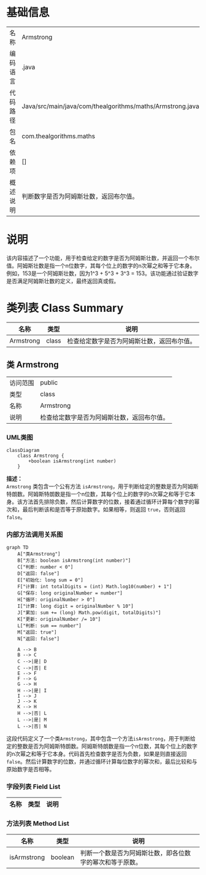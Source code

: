 # 基础信息

|      |      |
|------|------|
| 名称 | Armstrong |
| 编码语言 | .java |
| 代码路径 | Java/src/main/java/com/thealgorithms/maths/Armstrong.java |
| 包名 | com.thealgorithms.maths |
| 依赖项 | [] |
| 概述说明 | 判断数字是否为阿姆斯壮数，返回布尔值。 |

# 说明

该内容描述了一个功能，用于检查给定的数字是否为阿姆斯壮数，并返回一个布尔值。阿姆斯壮数是指一个n位数字，其每个位上的数字的n次幂之和等于它本身。例如，153是一个阿姆斯壮数，因为1^3 + 5^3 + 3^3 = 153。该功能通过验证数字是否满足阿姆斯壮数的定义，最终返回真或假。

# 类列表 Class Summary

| 名称   | 类型  | 说明 |
|-------|------|-------------|
| Armstrong | class | 检查给定数字是否为阿姆斯壮数，返回布尔值。 |



## 类 Armstrong

|      |      |
|------|------|
| 访问范围 | public |
| 类型 | class |
| 名称 | Armstrong |
| 说明 | 检查给定数字是否为阿姆斯壮数，返回布尔值。 |


### UML类图

```mermaid
classDiagram
    class Armstrong {
        +boolean isArmstrong(int number)
    }
```

**描述：**  
`Armstrong` 类包含一个公有方法 `isArmstrong`，用于判断给定的整数是否为阿姆斯特朗数。阿姆斯特朗数是指一个n位数，其每个位上的数字的n次幂之和等于它本身。该方法首先排除负数，然后计算数字的位数，接着通过循环计算每个数字的幂次和，最后判断该和是否等于原始数字。如果相等，则返回 `true`，否则返回 `false`。


### 内部方法调用关系图

```mermaid
graph TD
    A["类Armstrong"]
    B["方法: boolean isArmstrong(int number)"]
    C["判断: number < 0"]
    D["返回: false"]
    E["初始化: long sum = 0"]
    F["计算: int totalDigits = (int) Math.log10(number) + 1"]
    G["保存: long originalNumber = number"]
    H["循环: originalNumber > 0"]
    I["计算: long digit = originalNumber % 10"]
    J["累加: sum += (long) Math.pow(digit, totalDigits)"]
    K["更新: originalNumber /= 10"]
    L["判断: sum == number"]
    M["返回: true"]
    N["返回: false"]

    A --> B
    B --> C
    C -->|是| D
    C -->|否| E
    E --> F
    F --> G
    G --> H
    H -->|是| I
    I --> J
    J --> K
    K --> H
    H -->|否| L
    L -->|是| M
    L -->|否| N
```

这段代码定义了一个类`Armstrong`，其中包含一个方法`isArmstrong`，用于判断给定的整数是否为阿姆斯特朗数。阿姆斯特朗数是指一个n位数，其每个位上的数字的n次幂之和等于它本身。代码首先检查数字是否为负数，如果是则直接返回`false`。然后计算数字的位数，并通过循环计算每位数字的幂次和，最后比较和与原始数字是否相等。

### 字段列表 Field List

| 名称  | 类型  | 说明 |
|-------|-------|------|

### 方法列表 Method List

| 名称  | 类型  | 说明 |
|-------|-------|------|
| isArmstrong | boolean | 判断一个数是否为阿姆斯壮数，即各位数字的幂次和等于原数。 |




